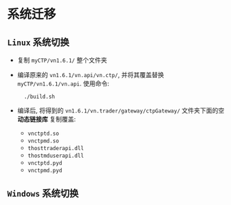 # 系统迁移

## `Linux` 系统切换

- 复制 `myCTP/vn1.6.1/` 整个文件夹
- 编译原来的 `vn1.6.1/vn.api/vn.ctp/`, 并将其覆盖替换 `myCTP/vn1.6.1/vn.api`. 使用命令:

        ./build.sh

- 编译后, 将得到的 `vn1.6.1/vn.trader/gateway/ctpGateway/` 文件夹下面的空 **动态链接库** 复制覆盖:

    - `vnctptd.so`
    - `vnctpmd.so`
    - `thosttraderapi.dll`
    - `thostmduserapi.dll`
    - `vnctptd.pyd`
    - `vnctpmd.pyd`

## `Windows` 系统切换
